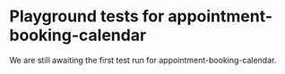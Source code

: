 # Playground tests for appointment-booking-calendar
We are still awaiting the first test run for appointment-booking-calendar.
